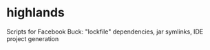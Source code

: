 # highlands
Scripts for Facebook Buck: "lockfile" dependencies, jar symlinks, IDE project generation
